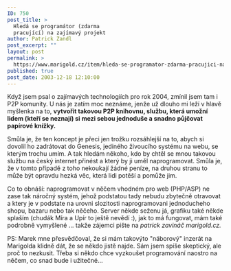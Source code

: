```yaml
---
ID: 750
post_title: >
  Hledá se programátor (zdarma
  pracující) na zajímavý projekt
author: Patrick Zandl
post_excerpt: ""
layout: post
permalink: >
  https://www.marigold.cz/item/hleda-se-programator-zdarma-pracujici-na-zajimavy-projekt
published: true
post_date: 2003-12-18 12:10:00
---
```

<P>Když jsem psal o zajímavých technologiích pro rok 2004, zmínil jsem tam i P2P komunity. U nás je zatím moc neznáme, jenže už dlouho mi leží v hlavě myšlenka na to, <STRONG>vytvořit takovou P2P knihovnu, službu, která umožní lidem (kteří se neznají) si mezi sebou jednoduše a snadno půjčovat papírové knížky.</STRONG> </P>
<P>Smůla je, že ten koncept je přeci jen trožku rozsáhlejší na to, abych si dovolil ho zadrátovat do Genesis, jediného živoucího systému na webu, se kterým trochu umím. A tak hledám někoho, kdo by chtěl se mnou takovou službu na český internet přinést a který by ji uměl naprogramovat. Smůla je, že v tomto případě z toho nekoukají žádné peníze, na druhou stranu to může být opravdu hezká věc, která lidi potěší a pomůže jim. </P>
<P>Co to obnáší: naprogramovat v něčem vhodném pro web (PHP/ASP) ne zase tak náročný systém, jehož podstatou tady nebudu zbytečně otravovat a ktery je v podstate na urovni slozitosti naprogramovani jednoducheho shopu, bazaru nebo tak něčeho. Server někde seženu já, grafiku také někde splaším (chudák Míra a Upír to ještě nevědí :), jak to má fungovat, mám také podrobně vymyšlené ... takže zájemci pište na <EM>patrick&#160;zavináč marigold.cz.</EM></P>
<P>PS: Marek mne přesvědčoval, že si mám takovýto "náborový" inzerát na Marigolda klidně dát, že se někdo jistě najde. Sám jsem spíše skeptický, ale proč to nezkusit. Třeba si někdo chce vyzkoušet programování naostro na něčem, co snad bude i užitečné...</P>